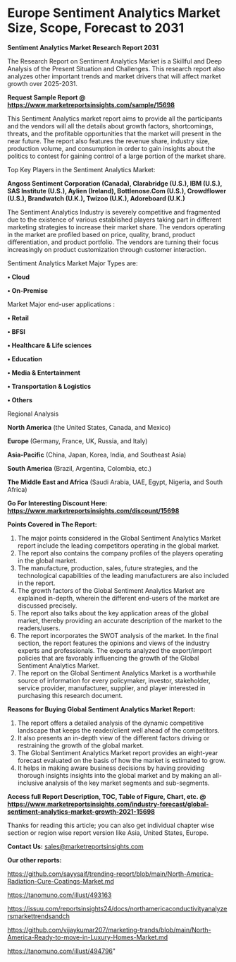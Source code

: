 # Europe Sentiment Analytics Market Size, Scope, Forecast to 2031

<strong>Sentiment Analytics Market Research Report 2031</strong>

The Research Report on Sentiment Analytics Market is a Skillful and Deep Analysis of the Present Situation and Challenges. This research report also analyzes other important trends and market drivers that will affect market growth over 2025-2031.

<strong>Request Sample Report @ <a href=https://www.marketreportsinsights.com/sample/15698>https://www.marketreportsinsights.com/sample/15698</a></strong>

This Sentiment Analytics market report aims to provide all the participants and the vendors will all the details about growth factors, shortcomings, threats, and the profitable opportunities that the market will present in the near future. The report also features the revenue share, industry size, production volume, and consumption in order to gain insights about the politics to contest for gaining control of a large portion of the market share.

Top Key Players in the Sentiment Analytics Market:

<strong>Angoss Sentiment Corporation (Canada), Clarabridge (U.S.), IBM (U.S.), SAS Institute (U.S.), Aylien (Ireland), Bottlenose.Com (U.S.), Crowdflower (U.S.), Brandwatch (U.K.), Twizoo (U.K.), Adoreboard (U.K.)</strong>

The Sentiment Analytics Industry is severely competitive and fragmented due to the existence of various established players taking part in different marketing strategies to increase their market share. The vendors operating in the market are profiled based on price, quality, brand, product differentiation, and product portfolio. The vendors are turning their focus increasingly on product customization through customer interaction.

Sentiment Analytics Market Major Types are:

<strong>• Cloud

• On-Premise</strong>

Market Major end-user applications :

<strong>• Retail

• BFSI

• Healthcare & Life sciences

• Education

• Media & Entertainment

• Transportation & Logistics

• Others</strong>

Regional Analysis

</u><strong><b>North America</b></strong> (the United States, Canada, and Mexico)

<strong><b>Europe </b></strong>(Germany, France, UK, Russia, and Italy)

<strong><b>Asia-Pacific</b></strong> (China, Japan, Korea, India, and Southeast Asia)

<strong><b>South America</b></strong> (Brazil, Argentina, Colombia, etc.)

<strong><b>The Middle East and Africa</b></strong> (Saudi Arabia, UAE, Egypt, Nigeria, and South Africa)

<strong>Go For Interesting Discount Here: <a href=https://www.marketreportsinsights.com/discount/15698>https://www.marketreportsinsights.com/discount/15698</a></strong>

<strong>Points Covered in The Report:</strong>
<ol>
  <li>The major points considered in the Global Sentiment Analytics Market report include the leading competitors operating in the global market.</li>
  <li>The report also contains the company profiles of the players operating in the global market.</li>
  <li>The manufacture, production, sales, future strategies, and the technological capabilities of the leading manufacturers are also included in the report.</li>
  <li>The growth factors of the Global Sentiment Analytics Market are explained in-depth, wherein the different end-users of the market are discussed precisely.</li>
  <li>The report also talks about the key application areas of the global market, thereby providing an accurate description of the market to the readers/users.</li>
  <li>The report incorporates the SWOT analysis of the market. In the final section, the report features the opinions and views of the industry experts and professionals. The experts analyzed the export/import policies that are favorably influencing the growth of the Global Sentiment Analytics Market.</li>
  <li>The report on the Global Sentiment Analytics Market is a worthwhile source of information for every policymaker, investor, stakeholder, service provider, manufacturer, supplier, and player interested in purchasing this research document.</li>
</ol>
<strong>Reasons for Buying Global Sentiment Analytics Market Report:</strong>

<ol>
  <li>The report offers a detailed analysis of the dynamic competitive landscape that keeps the reader/client well ahead of the competitors.</li>
  <li>It also presents an in-depth view of the different factors driving or restraining the growth of the global market.</li>
  <li>The Global Sentiment Analytics Market report provides an eight-year forecast evaluated on the basis of how the market is estimated to grow.</li>
  <li>It helps in making aware business decisions by having providing thorough insights insights into the global market and by making an all-inclusive analysis of the key market segments and sub-segments.</li>
</ol>
<strong>Access full Report Description, TOC, Table of Figure, Chart, etc. @ <a href=https://www.marketreportsinsights.com/industry-forecast/global-sentiment-analytics-market-growth-2021-15698>https://www.marketreportsinsights.com/industry-forecast/global-sentiment-analytics-market-growth-2021-15698</a></strong>


Thanks for reading this article; you can also get individual chapter wise section or region wise report version like Asia, United States, Europe.

<strong>Contact Us:</strong>
sales@marketreportsinsights.com

<strong>Our other reports:</strong>

<a href=https://github.com/sayysaif/trending-report/blob/main/North-America-Radiation-Cure-Coatings-Market.md>https://github.com/sayysaif/trending-report/blob/main/North-America-Radiation-Cure-Coatings-Market.md</a>

<a href=https://tanomuno.com/illust/493163>https://tanomuno.com/illust/493163</a>

<a href=https://issuu.com/reportsinsights24/docs/northamericaconductivityanalyzersmarkettrendsandch>https://issuu.com/reportsinsights24/docs/northamericaconductivityanalyzersmarkettrendsandch</a>

<a href=https://github.com/vijaykumar207/marketing-trands/blob/main/North-America-Ready-to-move-in-Luxury-Homes-Market.md>https://github.com/vijaykumar207/marketing-trands/blob/main/North-America-Ready-to-move-in-Luxury-Homes-Market.md</a>

<a href=https://tanomuno.com/illust/494796>https://tanomuno.com/illust/494796</a>"
